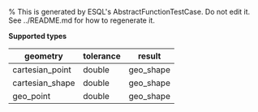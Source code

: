 % This is generated by ESQL's AbstractFunctionTestCase. Do not edit it. See ../README.md for how to regenerate it.

**Supported types**

| geometry | tolerance | result |
| --- | --- | --- |
| cartesian_point | double | geo_shape |
| cartesian_shape | double | geo_shape |
| geo_point | double | geo_shape |

